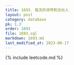 ```yaml
---
title: 1693. 每天的领导和合伙人
layout: post
category: database
pk: 1.3
order: 1693
file: 1693.sql
markdown: 1693.md
last_modified_at: 2023-08-17
---
```


{% include leetcode.md %}
